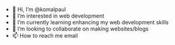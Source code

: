 - 👋 Hi, I’m @komalpaul
- 👀 I’m interested in web development 
- 🌱 I’m currently learning enhancing my web development skills
- 💞️ I’m looking to collaborate on making websites/blogs
- 📫 How to reach me email

<!---
komalpaul/komalpaul is a ✨ special ✨ repository because its `README.md` (this file) appears on your GitHub profile.
You can click the Preview link to take a look at your changes.
--->

